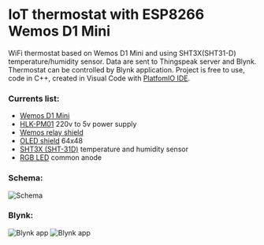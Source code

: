 # IoT thermostat with ESP8266 Wemos D1 Mini
WiFi thermostat based on Wemos D1 Mini and using SHT3X(SHT31-D) temperature/humidity sensor. Data are sent to Thingspeak server and Blynk. Thermostat can be controlled by Blynk application. Project is free to use, code in C++,  created in Visual Code with [PlatfomIO IDE](http://docs.platformio.org/en/latest/ide/vscode.html).

### Currents list:
* [Wemos D1 Mini](https://www.aliexpress.com/item/D1-mini-V2-Mini-NodeMcu-4M-bytes-Lua-WIFI-Internet-of-Things-development-board-based-ESP8266/32681374223.html)
* [HLK-PM01](https://www.aliexpress.com/item/Free-Shippingn-HLK-PM01-AC-DC-220V-to-5V-mini-power-supply-module-intelligent-household-switch/32319515750.html) 220v to 5v power supply
* [Wemos relay shield](https://www.aliexpress.com/item/NEW-Relay-Shield-WeMos-D1-Mini-ESP8266-Development-Board/32703527015.html)
* [OLED shield](https://www.aliexpress.com/item/OLED-Shield-V1-1-0-for-WeMos-D1-mini-0-66-inch-64X48-IIC-I2C/32806403057.html) 64x48
* [SHT3X (SHT-31D)](https://www.aliexpress.com/item/Free-shipping-SHT31-Temperature-SHT31-D-Humidity-Sensor-module-Breakout-Weather-for-Arduino/32706618932.html) temperature and humidity sensor
* [RGB LED](https://www.aliexpress.com/item/10PCS-5mm-full-color-LED-RGB-red-green-blue-Common-Anode-Four-feet-transparent-highlight-color/32355502594.html) common anode

### Schema:
![Schema](https://github.com/vitzaoral/thermostat/blob/master/schema/thermostat_sketch.jpg)

### Blynk:
![Blynk app](https://github.com/vitzaoral/thermostat/blob/master/schema/IMG_5023.PNG)
![Blynk app](https://github.com/vitzaoral/thermostat/blob/master/schema/IMG_5024.PNG)
